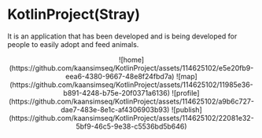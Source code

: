 # KotlinProject(Stray)
It is an application that has been developed and is being developed for people to easily adopt and feed animals.

<p align="center">
![home](https://github.com/kaansimseq/KotlinProject/assets/114625102/e5e20fb9-eea6-4380-9667-48e8f24fbd7a)
![map](https://github.com/kaansimseq/KotlinProject/assets/114625102/11985e36-b891-4248-b75e-20f0371a6136)
![profile](https://github.com/kaansimseq/KotlinProject/assets/114625102/a9b6c727-dae7-483e-8e1c-af4306903b93)
![publish](https://github.com/kaansimseq/KotlinProject/assets/114625102/22081e32-5bf9-46c5-9e38-c5536bd5b646)
</p>
